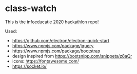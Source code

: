# class-watch
This is the infoeducatie 2020 hackathlon repo!

Used:
* https://github.com/electron/electron-quick-start
* https://www.npmjs.com/package/jquery
* https://www.npmjs.com/package/bootstrap
* design inspired from https://bootsnipp.com/snippets/z8aQr
* icons: https://fontawesome.com/
* https://socket.io/
